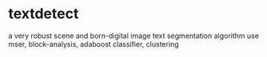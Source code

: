 textdetect
==========
a very robust scene and born-digital image text segmentation algorithm
use mser, block-analysis, adaboost classifier, clustering
